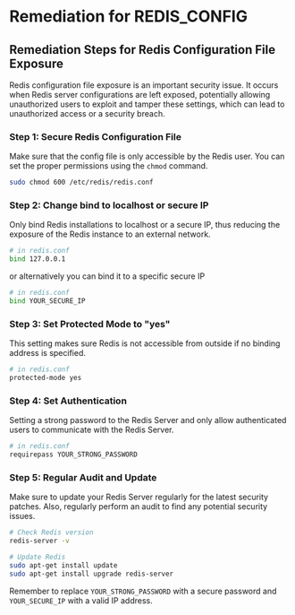 # Remediation for REDIS_CONFIG

## Remediation Steps for Redis Configuration File Exposure
Redis configuration file exposure is an important security issue. It occurs when Redis server configurations are left exposed, potentially allowing unauthorized users to exploit and tamper these settings, which can lead to unauthorized access or a security breach.

### Step 1: Secure Redis Configuration File
Make sure that the config file is only accessible by the Redis user. You can set the proper permissions using the `chmod` command.

```bash
sudo chmod 600 /etc/redis/redis.conf
```

### Step 2: Change bind to localhost or secure IP
Only bind Redis installations to localhost or a secure IP, thus reducing the exposure of the Redis instance to an external network.

```bash
# in redis.conf
bind 127.0.0.1
```
or alternatively you can bind it to a specific secure IP
```bash
# in redis.conf
bind YOUR_SECURE_IP
```

### Step 3: Set Protected Mode to "yes"
This setting makes sure Redis is not accessible from outside if no binding address is specified.

```bash
# in redis.conf
protected-mode yes
```

### Step 4: Set Authentication
Setting a strong password to the Redis Server and only allow authenticated users to communicate with the Redis Server.

```bash
# in redis.conf
requirepass YOUR_STRONG_PASSWORD
```

### Step 5: Regular Audit and Update
Make sure to update your Redis Server regularly for the latest security patches. Also, regularly perform an audit to find any potential security issues.

```bash
# Check Redis version
redis-server -v

# Update Redis
sudo apt-get install update
sudo apt-get install upgrade redis-server
```

Remember to replace `YOUR_STRONG_PASSWORD` with a secure password and `YOUR_SECURE_IP` with a valid IP address.
